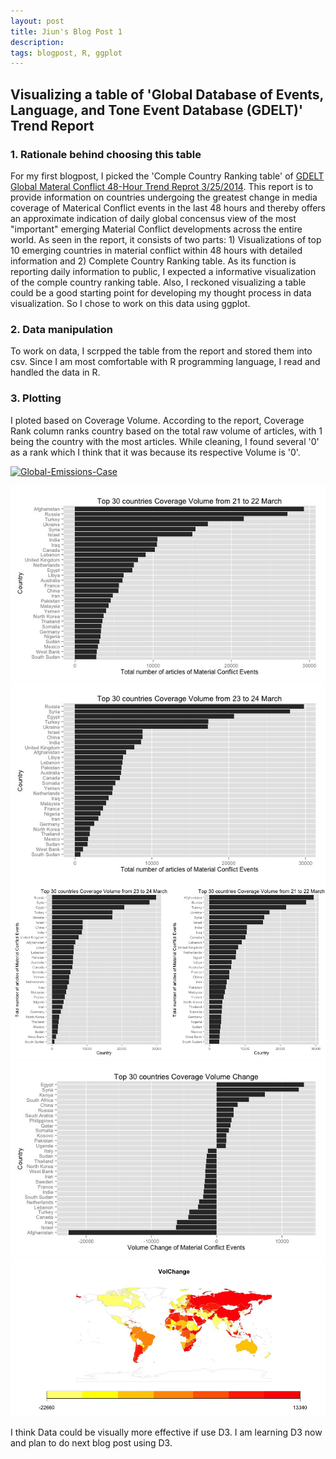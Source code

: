 ```yaml
---
layout: post
title: Jiun's Blog Post 1
description: 
tags: blogpost, R, ggplot 
---
```


## Visualizing a table of 'Global Database of Events, Language, and Tone Event Database (GDELT)' Trend Report ##

### 1. Rationale behind choosing this table ###

For my first blogpost, I picked the 'Comple Country Ranking table' of [GDELT Global Materal Conflict 48-Hour Trend Reprot 3/25/2014](https://docs.google.com/viewer?a=v&pid=forums&srcid=MDc3NjUxNjA1Nzg5MTQ1MTA5NTEBMDExNzA1NjE5NzEzODkwODQ5NDYBQ2dxMHNiWVVnejRKATIBAXYy). This report is to provide information on countries undergoing the greatest change in media coverage of Materical Conflict events in the last 48 hours and thereby offers an approximate indication of daily global concensus view of the most "important" emerging Material Conflict developments across the entire world. As seen in the report, it consists of two parts: 1) Visualizations of top 10 emerging countries in material conflict within 48 hours with detailed information and 2) Complete Country Ranking table. As its function is reporting daily information to public, I expected a informative visualization of the comple country ranking table. Also, I reckoned visualizing a table could be a good starting point for developing my thought process in data visualization. So I chose to work on this data using ggplot.  

### 2. Data manipulation ###

To work on data, I scrpped the table from the report and stored them into csv. Since I am most comfortable with R programming language, I read and handled the data in R. 

### 3. Plotting ###

I ploted based on Coverage Volume. According to the report, Coverage Rank column ranks country based on the total raw volume of articles, with 1 being the country with the most articles. While cleaning, I found several '0' as a rank which I think that it was because its respective Volume is '0'. 

<a href="http://blogs.shell.com/climatechange/wp-content/uploads/2010/01/Global-Emissions-Case-2.jpg"><img src="http://blogs.shell.com/climatechange/wp-content/uploads/2010/01/Global-Emissions-Case-2.jpg" alt="Global-Emissions-Case" width="500" height="400"></a>

![Plot1](https://github.com/jiun0201/project/blob/master/EDAV/Vol21.22.jpeg)
![Plot2](https://github.com/jiun0201/project/blob/master/EDAV/Vol23.24.jpeg)
![Plot3](https://github.com/jiun0201/project/blob/c929ee6a485ec046b6ec39f88b9683edf63bd681/EDAV/Volboth.jpeg)
![Plot4](https://github.com/jiun0201/project/blob/master/EDAV/VolC.jpeg)
![Plot5](https://github.com/jiun0201/project/blob/master/EDAV/MapVolC.jpeg)

I think Data could be visually more effective if use D3. I am learning D3 now and plan to do next blog post using D3.




